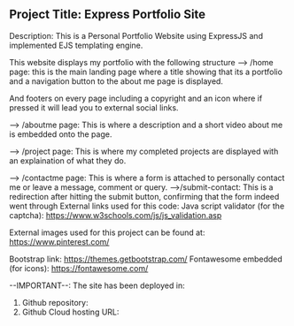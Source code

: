 ## Project Title: Express Portfolio Site   
Description: This is a Personal Portfolio Website using ExpressJS and implemented EJS templating engine.

This website displays my portfolio with the following structure 
--> /home page: this is the main landing page where a title showing that its a portfolio and a navigation button to the about me page is displayed. 

And footers on every page including a copyright and an icon where if pressed it will lead you to external social links.

--> /aboutme page: This is where a description and a short video about me is embedded onto the page.

--> /project page: This is where my completed projects are displayed with an explaination of what they do.

--> /contactme page: This is where a form is attached to personally contact me or leave a message, comment or query.
    -->/submit-contact: This is a redirection after hitting the submit button, confirming that the form indeed went through
External links used for this code:
Java script validator (for the captcha): https://www.w3schools.com/js/js_validation.asp     

External images used for this project can be found at: https://www.pinterest.com/  

Bootstrap link: https://themes.getbootstrap.com/
Fontawesome embedded (for icons): https://fontawesome.com/

--IMPORTANT--:
The site has been deployed in:
1. Github repository: 
2. Github Cloud hosting URL: 
